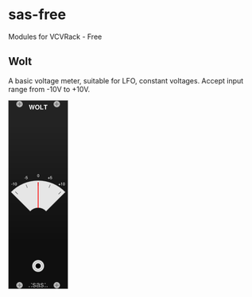 # sas-free
Modules for VCVRack - Free


## Wolt
A basic voltage meter, suitable for LFO, constant voltages. Accept input range from -10V to +10V. 

![sas-free Wolt](./img/wolt.png)


